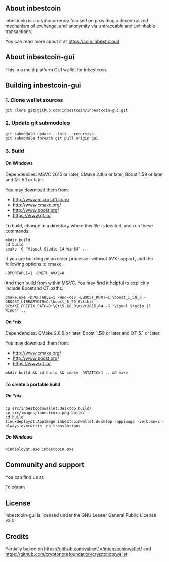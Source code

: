 ## About inbestcoin

inbestcoin is a cryptocurrency focused on providing a decentralized mechanism of exchange, and anonymity via untraceable and unlinkable transactions.

You can read more about it at https://coin.inbest.cloud

## About inbestcoin-gui

This in a multi platform GUI wallet for inbestcoin.

## Building inbestcoin-gui

### 1. Clone wallet sources

```
git clone git@github.com:inbestcoin/inbestcoin-gui.git
```

### 2. Update git submodules

```
git submodule update --init --recursive
git submodule foreach git pull origin gui
```

### 3. Build

#### On Windows

Dependencies: MSVC 2015 or later, CMake 2.8.6 or later, Boost 1.59 or later and QT 5.1 or later.

You may download them from:

* http://www.microsoft.com/
* http://www.cmake.org/
* http://www.boost.org/
* https://www.qt.io/

To build, change to a directory where this file is located, and run these commands:
```
mkdir build
cd build
cmake -G "Visual Studio 14 Win64" ..
```

If you are building on an older processor without AVX support, add the following options to cmake:
```
-DPORTABLE=1 -DWITH_AVX2=0
```

And then build from within MSVC. You may find it helpful to explicitly include Boostand QT paths:
```
cmake.exe -DPORTABLE=1 -Wno-dev -DBOOST_ROOT=C:\boost_1_59_0 -DBOOST_LIBRARYDIR=C:\boost_1_59_0\libs\ -DCMAKE_PREFIX_PATH=D:\Qt\5.10.0\msvc2015_64 -G "Visual Studio 15 Win64" ..
```

#### On *nix

Dependencies: CMake 2.8.6 or later, Boost 1.59 or later and QT 5.1 or later.

You may download them from:

* http://www.cmake.org/
* http://www.boost.org/
* https://www.qt.io/

```
mkdir build && cd build && cmake -DSTATIC=1 .. && make
```

#### To create a portable build

##### On *nix

```
cp src/inbestcoinwallet.desktop build/
cp src/images/inbestcoin.png build/
cd build
linuxdeployqt.AppImage inbestcoinwallet.desktop -appimage -verbose=2 -always-overwrite -no-translations
```

##### On Windows

```
windeployqt.exe inbestcoin.exe
```

## Community and support

You can find us at:

[Telegram](https://t.me/inbestcoin)

## License

inbestcoin-gui is licensed under the GNU Lesser General Public License v3.0

## Credits

Partially based on https://github.com/valiant1x/intensecoinwallet/ and https://github.com/cryptonotefoundation/cryptonotewallet
